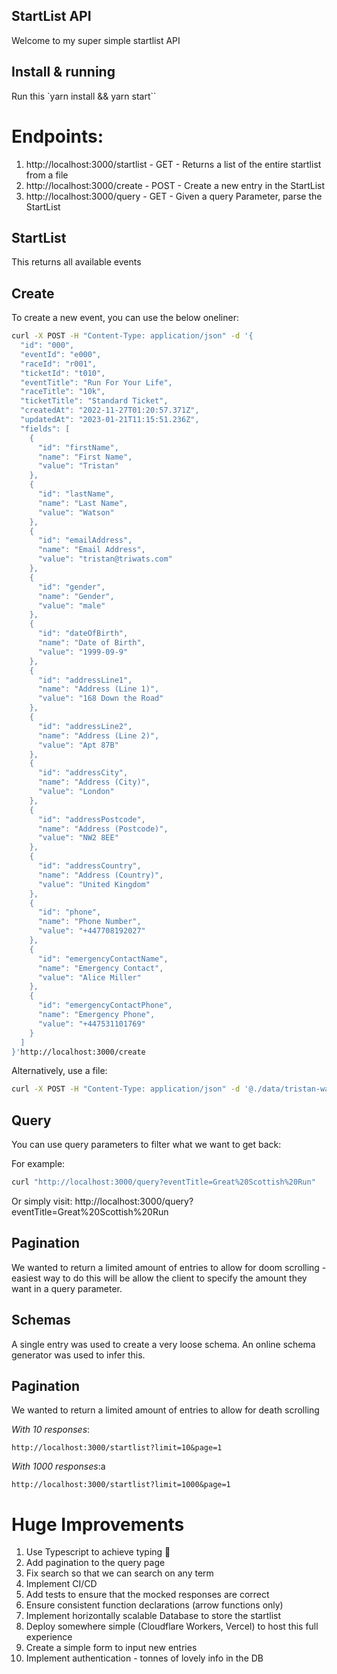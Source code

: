 ## StartList API

Welcome to my super simple startlist API

## Install & running

Run this `yarn install && yarn start``

# Endpoints:

1. http://localhost:3000/startlist - GET - Returns a list of the entire startlist from a file
2. http://localhost:3000/create - POST - Create a new entry in the StartList
3. http://localhost:3000/query - GET - Given a query Parameter, parse the StartList

## StartList

This returns all available events

## Create

To create a new event, you can use the below oneliner:

``` bash
curl -X POST -H "Content-Type: application/json" -d '{
  "id": "000",
  "eventId": "e000",
  "raceId": "r001",
  "ticketId": "t010",
  "eventTitle": "Run For Your Life",
  "raceTitle": "10k",
  "ticketTitle": "Standard Ticket",
  "createdAt": "2022-11-27T01:20:57.371Z",
  "updatedAt": "2023-01-21T11:15:51.236Z",
  "fields": [
    {
      "id": "firstName",
      "name": "First Name",
      "value": "Tristan"
    },
    {
      "id": "lastName",
      "name": "Last Name",
      "value": "Watson"
    },
    {
      "id": "emailAddress",
      "name": "Email Address",
      "value": "tristan@triwats.com"
    },
    {
      "id": "gender",
      "name": "Gender",
      "value": "male"
    },
    {
      "id": "dateOfBirth",
      "name": "Date of Birth",
      "value": "1999-09-9"
    },
    {
      "id": "addressLine1",
      "name": "Address (Line 1)",
      "value": "168 Down the Road"
    },
    {
      "id": "addressLine2",
      "name": "Address (Line 2)",
      "value": "Apt 87B"
    },
    {
      "id": "addressCity",
      "name": "Address (City)",
      "value": "London"
    },
    {
      "id": "addressPostcode",
      "name": "Address (Postcode)",
      "value": "NW2 8EE"
    },
    {
      "id": "addressCountry",
      "name": "Address (Country)",
      "value": "United Kingdom"
    },
    {
      "id": "phone",
      "name": "Phone Number",
      "value": "+447708192027"
    },
    {
      "id": "emergencyContactName",
      "name": "Emergency Contact",
      "value": "Alice Miller"
    },
    {
      "id": "emergencyContactPhone",
      "name": "Emergency Phone",
      "value": "+447531101769"
    }
  ]
}'http://localhost:3000/create
```

Alternatively, use a file:

```bash
curl -X POST -H "Content-Type: application/json" -d '@./data/tristan-watson.json' http://localhost:3000/create
```

## Query

You can use query parameters to filter what we want to get back:

For example:

``` bash
curl "http://localhost:3000/query?eventTitle=Great%20Scottish%20Run"
```

Or simply visit: http://localhost:3000/query?eventTitle=Great%20Scottish%20Run

## Pagination

We wanted to return a limited amount of entries to allow for doom scrolling - easiest way to do this will be allow the client to specify the amount they want in a query parameter.

## Schemas

A single entry was used to create a very loose schema. An online schema generator was used to infer this.

## Pagination

We wanted to return a limited amount of entries to allow for death scrolling

*With 10 responses*:

```
http://localhost:3000/startlist?limit=10&page=1
```

*With 1000 responses*:a
```
http://localhost:3000/startlist?limit=1000&page=1
```

# Huge Improvements

1. Use Typescript to achieve typing 🙏
2. Add pagination to the query page
3. Fix search so that we can search on any term
4. Implement CI/CD
5. Add tests to ensure that the mocked responses are correct
6. Ensure consistent function declarations (arrow functions only)
7. Implement horizontally scalable Database to store the startlist
8.  Deploy somewhere simple (Cloudflare Workers, Vercel) to host this full experience
9.  Create a simple form to input new entries
10. Implement authentication - tonnes of lovely info in the DB
